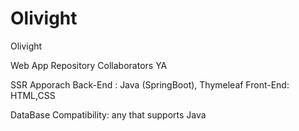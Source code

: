 # Olivight
Olivight

Web App Repository
Collaborators
YA

SSR Apporach
Back-End : Java (SpringBoot), Thymeleaf
Front-End: HTML,CSS

DataBase Compatibility: any that supports Java
